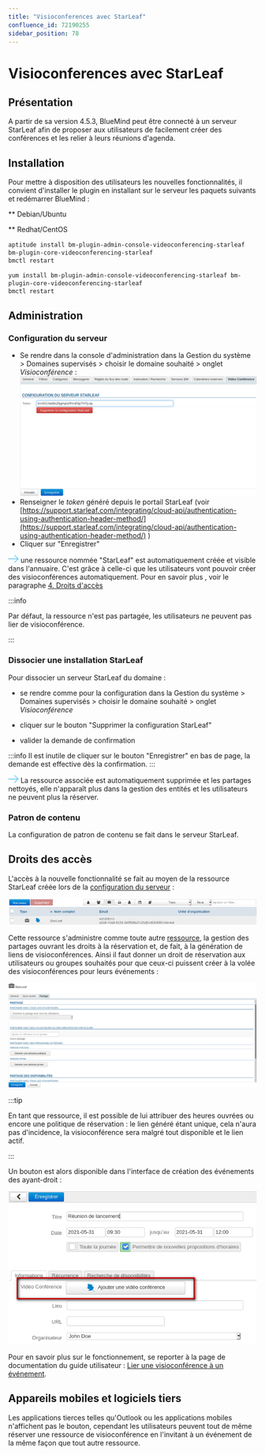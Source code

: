 ```yaml
---
title: "Visioconferences avec StarLeaf"
confluence_id: 72190255
sidebar_position: 78
---
```

# Visioconferences avec StarLeaf


## Présentation

A partir de sa version 4.5.3, BlueMind peut être connecté à un serveur StarLeaf afin de proposer aux utilisateurs de facilement créer des conférences et les relier à leurs réunions d'agenda.


## Installation

Pour mettre à disposition des utilisateurs les nouvelles fonctionnalités, il convient d'installer le plugin en installant sur le serveur les paquets suivants et redémarrer BlueMind :


**
Debian/Ubuntu


**
Redhat/CentOS


```
aptitude install bm-plugin-admin-console-videoconferencing-starleaf bm-plugin-core-videoconferencing-starleaf
bmctl restart
```


```
yum install bm-plugin-admin-console-videoconferencing-starleaf bm-plugin-core-videoconferencing-starleaf
bmctl restart
```


## Administration

### Configuration du serveur

- Se rendre dans la console d'administration dans la Gestion du système > Domaines supervisés > choisir le domaine souhaité > onglet *Visioconférence* :![](../../../attachments/72190255/72190263.png)
- Renseigner le *token* généré depuis le portail StarLeaf (voir [https://support.starleaf.com/integrating/cloud-api/authentication-using-authentication-header-method/](https://support.starleaf.com/integrating/cloud-api/authentication-using-authentication-header-method/) )
- Cliquer sur "Enregistrer"


![](../../../attachments/57769989/69896490.png) une ressource nommée "StarLeaf" est automatiquement créée et visible dans l'annuaire. C'est grâce à celle-ci que les utilisateurs vont pouvoir créer des visioconférences automatiquement. Pour en savoir plus , voir le paragraphe [4. Droits d'accès](#VisioconferencesavecStarLeaf-gestion)


:::info

Par défaut, la ressource n'est pas partagée, les utilisateurs ne peuvent pas lier de visioconférence.

:::

### Dissocier une installation StarLeaf

Pour dissocier un serveur StarLeaf du domaine :

- se rendre comme pour la configuration dans la Gestion du système > Domaines supervisés > choisir le domaine souhaité > onglet *Visioconférence*
- cliquer sur le bouton "Supprimer la configuration StarLeaf"

- valider la demande de confirmation


:::info
Il est inutile de cliquer sur le bouton "Enregistrer" en bas de page, la demande est effective dès la confirmation.
:::


![](../../../attachments/57769989/69896490.png) La ressource associée est automatiquement supprimée et les partages nettoyés, elle n'apparaît plus dans la gestion des entités et les utilisateurs ne peuvent plus la réserver.

### Patron de contenu
La configuration de patron de contenu se fait dans le serveur StarLeaf.


## Droits des accès

L'accès à la nouvelle fonctionnalité se fait au moyen de la ressource StarLeaf créée lors de la [configuration du serveur](http://forge.bluemind.net#configuration) :

![](../../../attachments/72190255/72190262.png)

Cette ressource s'administre comme toute autre [ressource](/Guide_de_l_administrateur/Gestion_des_entités/Ressources/), la gestion des partages ouvrant les droits à la réservation et, de fait, à la génération de liens de visioconférences. Ainsi il faut donner un droit de réservation aux utilisateurs ou groupes souhaités pour que ceux-ci puissent créer à la volée des visioconférences pour leurs événements :

![](../../../attachments/72190255/72190261.png)


:::tip

En tant que ressource, il est possible de lui attribuer des heures ouvrées ou encore une politique de réservation : le lien généré étant unique, cela n'aura pas d'incidence, la visioconférence sera malgré tout disponible et le lien actif.

:::

Un bouton est alors disponible dans l'interface de création des événements des ayant-droit :

![](../../../attachments/72190255/72190260.png)

Pour en savoir plus sur le fonctionnement, se reporter à la page de documentation du guide utilisateur : [Lier une visioconférence à un événement](../../../Guide_de_l_utilisateur/L_agenda/Organiser_une_réunion.md/#ajouter-une-visioconférence).

## Appareils mobiles et logiciels tiers

Les applications tierces telles qu'Outlook ou les applications mobiles n'affichent pas le bouton, cependant les utilisateurs peuvent tout de même réserver une ressource de visioconférence en l'invitant à un événement de la même façon que tout autre ressource.


